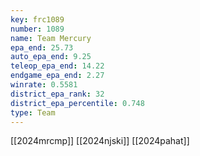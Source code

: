 ```yaml
---
key: frc1089
number: 1089
name: Team Mercury
epa_end: 25.73
auto_epa_end: 9.25
teleop_epa_end: 14.22
endgame_epa_end: 2.27
winrate: 0.5581
district_epa_rank: 32
district_epa_percentile: 0.748
type: Team
---
```

[[2024mrcmp]]
[[2024njski]]
[[2024pahat]]
